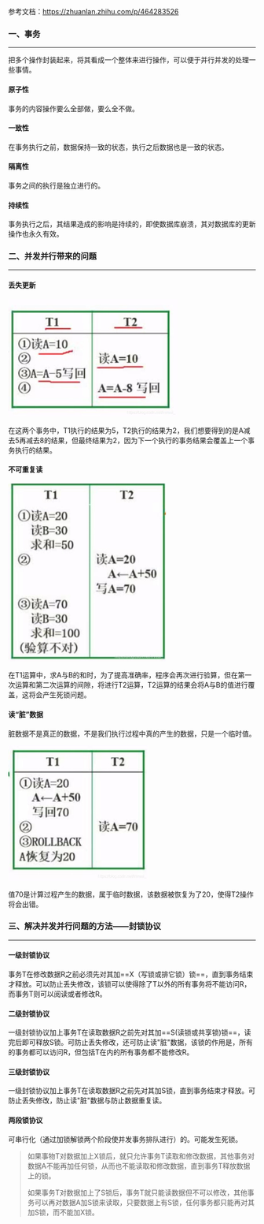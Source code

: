 参考文档：https://zhuanlan.zhihu.com/p/464283526



### 一、事务

---

把多个操作封装起来，将其看成一个整体来进行操作，可以便于并行并发的处理一些事情。

#### 原子性

事务的内容操作要么全部做，要么全不做。

#### 一致性

在事务执行之前，数据保持一致的状态，执行之后数据也是一致的状态。

#### 隔离性

事务之间的执行是独立进行的。

#### 持续性

事务执行之后，其结果造成的影响是持续的，即使数据库崩溃，其对数据库的更新操作也永久有效。



### 二、并发并行带来的问题

---

#### 丢失更新

<img src="img/watermark,type_ZmFuZ3poZW5naGVpdGk,shadow_10,text_aHR0cHM6Ly9ibG9nLmNzZG4ubmV0L2ltcmVhbF8=,size_16,color_FFFFFF,t_70-20220824092346328.jpeg" alt="img" style="zoom: 50%;" />

在这两个事务中，T1执行的结果为5，T2执行的结果为2，我们想要得到的是A减去5再减去8的结果，但最终结果为2，因为下一个执行的事务结果会覆盖上一个事务执行的结果。

#### 不可重复读

<img src="img/watermark,type_ZmFuZ3poZW5naGVpdGk,shadow_10,text_aHR0cHM6Ly9ibG9nLmNzZG4ubmV0L2ltcmVhbF8=,size_16,color_FFFFFF,t_70-20220824092350138.jpeg" alt="img" style="zoom:50%;" />

在T1运算中，求A与B的和时，为了提高准确率，程序会再次进行验算，但在第一次运算和第二次运算的间隙，将进行T2运算，T2运算的结果会将A与B的值进行覆盖，这将会产生死锁问题。

#### 读“脏”数据

脏数据不是真正的数据，不是我们执行过程中真的产生的数据，只是一个临时值。

<img src="img/watermark,type_ZmFuZ3poZW5naGVpdGk,shadow_10,text_aHR0cHM6Ly9ibG9nLmNzZG4ubmV0L2ltcmVhbF8=,size_16,color_FFFFFF,t_70-20220811005907893.jpeg" alt="img" style="zoom:50%;" />

值70是计算过程产生的数据，属于临时数据，该数据被恢复为了20，使得T2操作将会出错。



### 三、解决并发并行问题的方法——封锁协议

---

#### 一级封锁协议

事务T在修改数据R之前必须先对其加==X（写锁或排它锁）锁==，直到事务结束才释放。可以防止丢失修改，该锁可以使得除了T以外的所有事务将不能访问R，而事务T则可以阅读或者修改R。

#### 二级封锁协议

一级封锁协议加上事务T在读取数据R之前先对其加==S(读锁或共享锁)锁==，读完后即可释放S锁。可防止丢失修改，还可防止读"脏"数据，该锁的作用是，所有的事务都可以访问R，但包括T在内的所有事务都不能修改R。

#### 三级封锁协议

一级封锁协议加上事务T在读取数据R之前先对其加S锁，直到事务结束才释放。可防止丢失修改，防止读"脏"数据与防止数据重复读。

#### 两段锁协议

可串行化（通过加锁解锁两个阶段使并发事务排队进行）的。可能发生死锁。

>如果事物T对数据加上X锁后，就只允许事务T读取和修改数据，其他事务对数据A不能再加任何锁，从而也不能读取和修改数据，直到事务T释放数据上的锁。
>
>如果事务T对数据加上了S锁后，事务T就只能读数据但不可以修改，其他事务可以再对数据A加S锁来读取，只要数据上有S锁，任何事务都只能再对其加S锁，而不能加X锁。